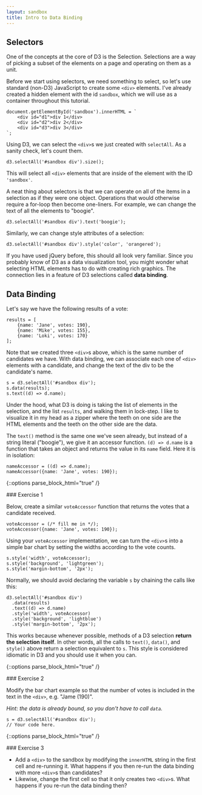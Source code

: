 ```yaml
---
layout: sandbox
title: Intro to Data Binding
---
```

## Selectors

One of the concepts at the core of D3 is the Selection. Selections are a way of picking a subset of the elements on a page and operating on them as a unit.

Before we start using selectors, we need something to select, so let's use standard (non-D3) JavaScript to create some `<div>` elements. I've already created a hidden element with the id `sandbox`, which we will use as a container throughout this tutorial.

    document.getElementById('sandbox').innerHTML = `
        <div id="d1">div 1</div>
        <div id="d2">div 2</div>
        <div id="d3">div 3</div>
    `;

Using D3, we can select the `<div>`s we just created with `selectAll`. As a sanity check, let's count them.

    d3.selectAll('#sandbox div').size();

This will select all `<div>` elements that are inside of the element with the ID `'sandbox'`.

A neat thing about selectors is that we can operate on all of the items in a selection as if they were one object. Operations that would otherwise require a for-loop then become one-liners. For example, we can change the text of all the elements to "boogie".

    d3.selectAll('#sandbox div').text('boogie');

Similarly, we can change style attributes of a selection:

    d3.selectAll('#sandbox div').style('color', 'orangered');

If you have used jQuery before, this should all look very familiar. Since you probably know of D3 as a data visualization tool, you might wonder what selecting HTML elements has to do with creating rich graphics. The connection lies in a feature of D3 selections called **data binding**.

## Data Binding

Let's say we have the following results of a vote:

    results = [
        {name: 'Jane', votes: 190},
        {name: 'Mike', votes: 155},
        {name: 'Loki', votes: 170}
    ];

Note that we created three `<div>`s above, which is the same number of candidates we have. With data binding, we can associate each one of `<div>` elements with a candidate, and change the text of the div to be the candidate's name.

    s = d3.selectAll('#sandbox div');
    s.data(results);
    s.text((d) => d.name);

Under the hood, what D3 is doing is taking the list of elements in the selection, and the list `results`, and walking them in lock-step. I like to visualize it in my head as a zipper where the teeth on one side are the HTML elements and the teeth on the other side are the data.

The `text()` method is the same one we've seen already, but instead of a string literal ("boogie"), we give it an accessor function. `(d) => d.name` is a function that takes an object and returns the value in its `name` field. Here it is in isolation:

    nameAccessor = ((d) => d.name);
    nameAccessor({name: 'Jane', votes: 190});

{::options parse_block_html="true" /}
<div class="exercise">
### Exercise 1

Below, create a similar `voteAccessor` function that returns the votes that a candidate received.

    voteAccessor = (/* fill me in */);
    voteAccessor({name: 'Jane', votes: 190});
</div>

Using your `voteAccessor` implementation, we can turn the `<div>`s into a simple bar chart by setting the widths according to the vote counts.

    s.style('width', voteAccessor);
    s.style('background', 'lightgreen');
    s.style('margin-bottom', '2px');

Normally, we should avoid declaring the variable `s` by chaining the calls like this:

    d3.selectAll('#sandbox div')
      .data(results)
      .text((d) => d.name)
      .style('width', voteAccessor)
      .style('background', 'lightblue')
      .style('margin-bottom', '2px');

This works because whenever possible, methods of a D3 selection **return the selection itself**. In other words, all the calls to `text()`, `data()`, and `style()` above return a selection equivalent to `s`. This style is considered idiomatic in D3 and you should use it when you can.

{::options parse_block_html="true" /}
<div class="exercise">
### Exercise 2

Modify the bar chart example so that the number of votes is included in the text in the `<div>`, e.g. "Jame (190)".

*Hint: the data is already bound, so you don't have to call `data`.*

    s = d3.selectAll('#sandbox div');
    // Your code here.
</div>

{::options parse_block_html="true" /}
<div class="exercise">
### Exercise 3

- Add a `<div>` to the sandbox by modifying the `innerHTML` string in the first cell and re-running it. What happens if you then re-run the data binding with more `<div>`s than candidates?
- Likewise, change the first cell so that it only creates two `<div>`s. What happens if you re-run the data binding then?
</div>
